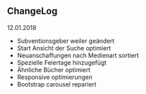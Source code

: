 ## ChangeLog ##

12.01.2018
- Subventionsgeber weiler geändert
- Start Ansicht der Suche optimiert
- Neuanschaffungen nach Medienart sortiert
- Spezielle Feiertage hinzugefügt
- Ähnliche Bücher optimiert
- Responsive optimierungen
- Bootstrap carousel repariert
